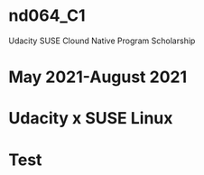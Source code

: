 # nd064_C1

Udacity SUSE Clound Native Program Scholarship

# May 2021-August 2021

# Udacity x SUSE Linux
# Test
